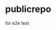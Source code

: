 # publicrepo
for e2e test


















































































































































































































































































































































